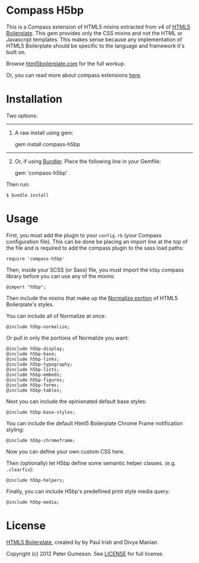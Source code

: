 Compass H5bp
============

This is a Compass extension of HTML5 mixins extracted from v4 of [HTML5 Boilerplate](http://html5boilerplate.com).
This gem provides only the CSS mixins and not the HTML or Javascript templates. This makes sense because any 
implementation of HTML5 Boilerplate should be specific to the language and framework it's built on.

Browse [html5boilerplate.com](http://html5boilerplate.com) for the full workup.

Or, you can read more about compass extensions [here](http://compass-style.org/help/tutorials/extensions/).


Installation
============

Two options: 

---

1) A raw install using gem:

    gem install compass-h5bp

---

2) Or, if using [Bundler](http://gembundler.com/). Place the following line in your Gemfile:

    gem 'compass-h5bp'

Then run:

    $ bundle install


Usage
=====

First, you must add the plugin to your `config.rb` (your Compass configuration file). This can be done be placing an
import line at the top of the file and is required to add the compass plugin to the sass load paths:

    require 'compass-h5bp'
    
Then, inside your SCSS (or Sass) file, you must import the `h5bp` compass library before you can use any of the mixins:

    @import "h5bp";

Then include the mixins that make up the [Normalize portion](http://necolas.github.com/normalize.css) of HTML5
Boilerplate's styles. 

You can include all of Normalize at once:

    @include h5bp-normalize;

 Or pull in only the portions of Normalize you want:

    @include h5bp-display;
    @include h5bp-base;
    @include h5bp-links;
    @include h5bp-typography;
    @include h5bp-lists;
    @include h5bp-embeds;
    @include h5bp-figures;
    @include h5bp-forms;
    @include h5bp-tables;

Next you can include the opinionated default base styles:

    @include h5bp-base-styles;

You can include the default Html5 Boilerplate Chrome Frame notification styling:

    @include h5bp-chromeframe;

Now you can define your own custom CSS here.

Then (optionally) let H5bp define some semantic helper classes. (e.g. `.clearfix`):

    @include h5bp-helpers;

Finally, you can include H5bp's predefined print style media query:

    @include h5bp-media;


License
=======

[HTML5 Boilerplate](http://html5boilerplate.com), created by by Paul Irish and Divya Manian.

Copyright (c) 2012 Peter Gumeson.
See [LICENSE](https://github.com/sporkd/compass-h5bp/blob/master/LICENSE) for full license.
